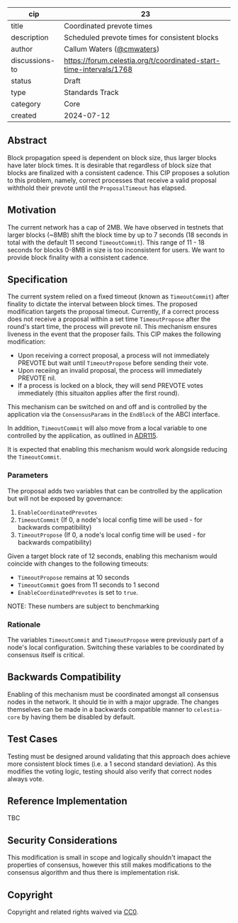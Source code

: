 | cip | 23 |
| - | - |
| title | Coordinated prevote times |
| description | Scheduled prevote times for consistent blocks |
| author | Callum Waters ([@cmwaters](https://github.com/cmwaters)) |
| discussions-to | <https://forum.celestia.org/t/coordinated-start-time-intervals/1768> |
| status | Draft |
| type | Standards Track |
| category | Core |
| created | 2024-07-12 |

## Abstract

Block propagation speed is dependent on block size, thus larger blocks have later block times. It is desirable that regardless of block size that blocks are finalized with a consistent cadence. This CIP proposes a solution to this problem, namely, correct processes that receive a valid proposal withthold their prevote until the `ProposalTimeout` has elapsed.

## Motivation

The current network has a cap of 2MB. We have observed in testnets that larger blocks (~8MB) shift the block time by up to 7 seconds (18 seconds in total with the default 11 second `TimeoutCommit`). This range of 11 - 18 seconds for blocks 0-8MB in size is too inconsistent for users. We want to provide block finality with a consistent cadence.

## Specification

The current system relied on a fixed timeout (known as `TimeoutCommit`) after finality to dictate the interval between block times. The proposed modification targets the proposal timeout. Currently, if a correct process does not receive a proposal within a set time `TimeoutPropose` after the round's start time, the process will prevote nil. This mechanism ensures liveness in the event that the proposer fails. This CIP makes the following modification:

- Upon receiving a correct proposal, a process will not immediately PREVOTE but wait until `TimeoutPropose` before sending their vote.
- Upon receiing an invalid proposal, the process will immediately PREVOTE nil.
- If a process is locked on a block, they will send PREVOTE votes immediately (this situaiton applies after the first round).

This mechanism can be switched on and off and is controlled by the application via the `ConsensusParams` in the `EndBlock` of the ABCI interface.

In addition, `TimeoutCommit` will also move from a local variable to one controlled by the application, as outlined in [ADR115](https://github.com/cometbft/cometbft/blob/main/docs/references/architecture/adr-115-predictable-block-times.md).

It is expected that enabling this mechanism would work alongside reducing the `TimeoutCommit`.

### Parameters

The proposal adds two variables that can be controlled by the application but will not be exposed by governance:

1. `EnableCoordinatedPrevotes`
2. `TimeoutCommit` (If 0, a node's local config time will be used - for backwards compatibility)
3. `TimeoutPropose` (If 0, a node's local config time will be used - for backwards compatibility)

Given a target block rate of 12 seconds, enabling this mechanism would coincide with changes to the following timeouts:

- `TimeoutPropose` remains at 10 seconds
- `TimeoutCommit` goes from 11 seconds to 1 second
- `EnableCoordinatedPrevotes` is set to `true`.

NOTE: These numbers are subject to benchmarking

### Rationale

The variables `TimeoutCommit` and `TimeoutPropose` were previously part of a node's local configuration. Switching these variables to be coordinated by consensus itself is critical.

## Backwards Compatibility

Enabling of this mechanism must be coordinated amongst all consensus nodes in the network. It should tie in with a major upgrade. The changes themselves can be made in a backwards compatible manner to `celestia-core` by having them be disabled by default.

## Test Cases

Testing must be designed around validating that this approach does achieve more consistent block times (i.e. a 1 second standard deviation). As this modifies the voting logic, testing should also verify that correct nodes always vote.

## Reference Implementation

TBC

## Security Considerations

This modification is small in scope and logically shouldn't imapact the properties of consensus, however this still makes modifications to the consensus algorithm and thus there is implementation risk.

## Copyright

Copyright and related rights waived via [CC0](https://github.com/celestiaorg/CIPs/blob/main/LICENSE).
